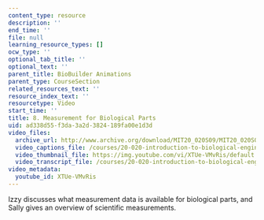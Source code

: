 ```yaml
---
content_type: resource
description: ''
end_time: ''
file: null
learning_resource_types: []
ocw_type: ''
optional_tab_title: ''
optional_text: ''
parent_title: BioBuilder Animations
parent_type: CourseSection
related_resources_text: ''
resource_index_text: ''
resourcetype: Video
start_time: ''
title: 8. Measurement for Biological Parts
uid: ad338d55-f3da-3a2d-3824-189fa00e1d3d
video_files:
  archive_url: http://www.archive.org/download/MIT20_020S09/MIT20_020S09_measurement.mp4
  video_captions_file: /courses/20-020-introduction-to-biological-engineering-design-spring-2009/506a06515e665273a51072e1f41ac4ab_XTUe-VMvRis.vtt
  video_thumbnail_file: https://img.youtube.com/vi/XTUe-VMvRis/default.jpg
  video_transcript_file: /courses/20-020-introduction-to-biological-engineering-design-spring-2009/72f26b3d80fd48824db85e489060df65_XTUe-VMvRis.pdf
video_metadata:
  youtube_id: XTUe-VMvRis
---
```


Izzy discusses what measurement data is available for biological parts, and Sally gives an overview of scientific measurements.



